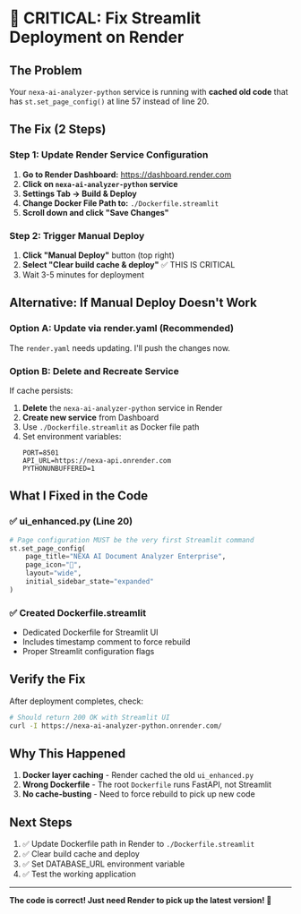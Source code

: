 # 🚨 CRITICAL: Fix Streamlit Deployment on Render

## The Problem
Your `nexa-ai-analyzer-python` service is running with **cached old code** that has `st.set_page_config()` at line 57 instead of line 20.

## The Fix (2 Steps)

### Step 1: Update Render Service Configuration

1. **Go to Render Dashboard:** https://dashboard.render.com
2. **Click on `nexa-ai-analyzer-python` service**
3. **Settings Tab → Build & Deploy**
4. **Change Docker File Path to:** `./Dockerfile.streamlit`
5. **Scroll down and click "Save Changes"**

### Step 2: Trigger Manual Deploy

1. **Click "Manual Deploy"** button (top right)
2. **Select "Clear build cache & deploy"** ✅ THIS IS CRITICAL
3. Wait 3-5 minutes for deployment

## Alternative: If Manual Deploy Doesn't Work

### Option A: Update via render.yaml (Recommended)

The `render.yaml` needs updating. I'll push the changes now.

### Option B: Delete and Recreate Service

If cache persists:
1. **Delete** the `nexa-ai-analyzer-python` service in Render
2. **Create new service** from Dashboard
3. Use `./Dockerfile.streamlit` as Docker file path
4. Set environment variables:
   ```
   PORT=8501
   API_URL=https://nexa-api.onrender.com
   PYTHONUNBUFFERED=1
   ```

## What I Fixed in the Code

### ✅ ui_enhanced.py (Line 20)
```python
# Page configuration MUST be the very first Streamlit command
st.set_page_config(
    page_title="NEXA AI Document Analyzer Enterprise",
    page_icon="📄",
    layout="wide",
    initial_sidebar_state="expanded"
)
```

### ✅ Created Dockerfile.streamlit
- Dedicated Dockerfile for Streamlit UI
- Includes timestamp comment to force rebuild
- Proper Streamlit configuration flags

## Verify the Fix

After deployment completes, check:

```bash
# Should return 200 OK with Streamlit UI
curl -I https://nexa-ai-analyzer-python.onrender.com/
```

## Why This Happened

1. **Docker layer caching** - Render cached the old `ui_enhanced.py`
2. **Wrong Dockerfile** - The root `Dockerfile` runs FastAPI, not Streamlit
3. **No cache-busting** - Need to force rebuild to pick up new code

## Next Steps

1. ✅ Update Dockerfile path in Render to `./Dockerfile.streamlit`
2. ✅ Clear build cache and deploy
3. ✅ Set DATABASE_URL environment variable
4. ✅ Test the working application

---

**The code is correct! Just need Render to pick up the latest version! 🚀**
